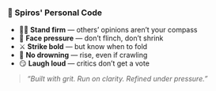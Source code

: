 ### 🧭 Spiros' Personal Code

- 🧍‍♂️ **Stand firm** — others’ opinions aren’t your compass  
- 🧱 **Face pressure** — don’t flinch, don’t shrink  
- ⚔️ **Strike bold** — but know when to fold  
- 🌊 **No drowning** — rise, even if crawling  
- 😏 **Laugh loud** — critics don’t get a vote  

> _“Built with grit. Run on clarity. Refined under pressure.”_
